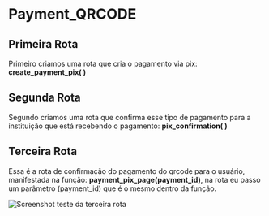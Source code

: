 # Payment_QRCODE

## Primeira Rota
Primeiro criamos uma rota que cria o pagamento via pix: **create_payment_pix( )**

## Segunda Rota
Segundo criamos uma rota que confirma esse tipo de pagamento para a instituição que está recebendo o pagamento: **pix_confirmation( )**

## Terceira Rota
Essa é a rota de confirmação do pagamento do qrcode para o usuário, manifestada na função: **payment_pix_page(payment_id)**, na rota eu passo um parâmetro (payment_id) que é o mesmo dentro da função.

![Screenshot teste da terceira rota](https://prnt.sc/00_bpRtWcEnx)
